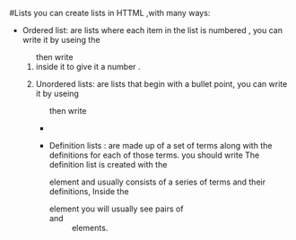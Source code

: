 #Lists
you can create lists in HTTML ,with many ways:
- Ordered list: are lists where each item in the list is
numbered , you can write it by useing the <ol> then write <li> inside it to give it a number .
- Unordered lists: are lists that begin with a bullet point,
you can write it by useing <ul> then write <li>

- Definition lists : are made up of a set of terms along with the
definitions for each of those terms.
you should write The definition list is created with the <dl> element and usually consists of a series of terms and their definitions, Inside the <dl> element you will usually see pairs of <dt> and <dd> elements.
